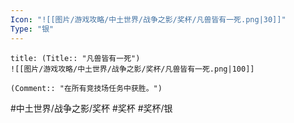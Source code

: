 ```yaml
---
Icon: "![[图片/游戏攻略/中土世界/战争之影/奖杯/凡兽皆有一死.png|30]]"
Type: "银"
---
```

```ad-common-silver-trophy
title: (Title:: "凡兽皆有一死")
![[图片/游戏攻略/中土世界/战争之影/奖杯/凡兽皆有一死.png|100]]

(Comment:: "在所有竞技场任务中获胜。")
```

#中土世界/战争之影/奖杯 #奖杯 #奖杯/银
